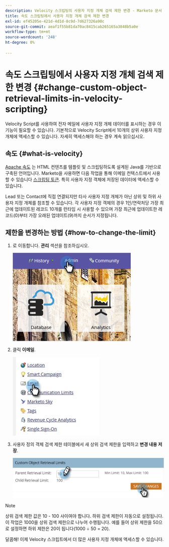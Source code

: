 ```yaml
---
description: Velocity 스크립팅의 사용자 지정 개체 검색 제한 변경 - Marketo 문서 - 제품 설명서
title: 속도 스크립팅에서 사용자 지정 개체 검색 제한 변경
exl-id: ef45205e-421d-4d1d-8c9d-7d627326a90c
source-git-commit: aeaf1f55b81da70ac8415cab265165a3848b5a0e
workflow-type: tm+mt
source-wordcount: '248'
ht-degree: 0%

---
```


# 속도 스크립팅에서 사용자 지정 개체 검색 제한 변경 {#change-custom-object-retrieval-limits-in-velocity-scripting}

Velocity Script를 사용하여 전자 메일에 사용자 지정 개체 데이터를 표시하는 경우 이 기능이 필요할 수 있습니다. 기본적으로 Velocity Script에서 10개의 상위 사용자 지정 개체에 액세스할 수 있습니다. 자세히 액세스해야 하는 경우 계속 읽으십시오.

## 속도 {#what-is-velocity}

[Apache 속도](https://velocity.apache.org/) 는 HTML 컨텐츠를 템플릿 및 스크립팅하도록 설계된 Java를 기반으로 구축된 언어입니다. Marketo을 사용하면 다음 작업을 통해 이메일 컨텍스트에서 사용할 수 있습니다 [스크립팅 토큰](/help/marketo/product-docs/email-marketing/general/using-tokens/create-an-email-script-token.md). 특히 사용자 지정 객체에 저장된 데이터에 액세스할 수 있습니다.

Lead 또는 Contact에 직접 연결되지만 타사 사용자 지정 개체가 아닌 상위 및 하위 사용자 지정 개체를 참조할 수 있습니다. 각 사용자 지정 객체의 경우 1인/연락처당 가장 최근에 업데이트된 레코드 10개를 런타임 시 사용할 수 있으며 가장 최근에 업데이트한 레코드(0)부터 가장 오래된 업데이트(9)까지 순서가 지정됩니다.

## 제한을 변경하는 방법 {#how-to-change-the-limit}

1. 로 이동합니다. **관리** 섹션을 참조하십시오.

   ![](assets/change-custom-object-retrieval-limits-in-velocity-scripting-1.png)

1. 클릭 **이메일**.

   ![](assets/change-custom-object-retrieval-limits-in-velocity-scripting-2.png)

1. 사용자 정의 객체 검색 제한 테이블에서 새 상위 검색 제한을 입력하고 **변경 내용 저장**.

   ![](assets/change-custom-object-retrieval-limits-in-velocity-scripting-3.png)

>[!NOTE]
>
>상위 검색 제한 값은 10 - 100 사이여야 합니다. 하위 검색 제한이 자동으로 설정됩니다. 이 작업은 1000을 상위 검색 제한으로 나누어 수행됩니다. 예를 들어 상위 제한을 50으로 설정하면 하위 제한은 20이 됩니다(1000 ÷ 50 = 20).

달콤해! 이제 Velocity 스크립트에서 더 많은 사용자 지정 개체에 액세스할 수 있습니다.
